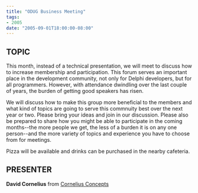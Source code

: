 ```yaml
---
title: "ODUG Business Meeting"
tags:
- 2005
date: "2005-09-01T18:00:00-08:00"
---
```

## TOPIC ##

This month, instead of a technical presentation, we will meet to discuss how to increase membership and participation.  This forum serves an important place in the development community, not only for Delphi developers, but for all programmers.  However, with attendance dwindling over the last couple of years, the burden of getting good speakers has risen.

We will discuss how to make this group more beneficial to the members and what kind of topics are going to serve this commnuity best over the next year or two.  Please bring your ideas and join in our discussion.  Please also be prepared to share how you might be able to participate in the coming months--the more people we get, the less of a burden it is on any one person--and the more variety of topics and experience you have to choose from for meetings.

Pizza will be available and drinks can be purchased in the nearby cafeteria.

## PRESENTER ##

**David Cornelius** from [Cornelius Concepts](http://corneliusconcepts.com)

